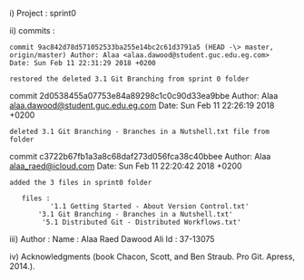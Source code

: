 i)       Project : sprint0

ii)    commits :

    commit 9ac842d78d571052533ba255e14bc2c61d3791a5 (HEAD -\> master,
    origin/master) Author: Alaa <alaa.dawood@student.guc.edu.eg.com>
    Date: Sun Feb 11 22:31:29 2018 +0200

    restored the deleted 3.1 Git Branching from sprint 0 folder

commit 2d0538455a07753e84a89298c1c0c90d33ea9bbe Author: Alaa
<alaa.dawood@student.guc.edu.eg.com> Date: Sun Feb 11 22:26:19 2018
+0200

    deleted 3.1 Git Branching - Branches in a Nutshell.txt file from folder

commit c3722b67fb1a3a8c68daf273d056fca38c40bbee Author: Alaa
<alaa_raed@icloud.com> Date: Sun Feb 11 22:20:42 2018 +0200

    added the 3 files in sprint0 folder

       files :
              '1.1 Getting Started - About Version Control.txt'
           '3.1 Git Branching - Branches in a Nutshell.txt'
            '5.1 Distributed Git - Distributed Workflows.txt'

iii)    Author : 
               Name : Alaa Raed Dawood Ali
               Id : 37-13075

iv) Acknowledgments (book Chacon, Scott, and Ben Straub. Pro Git. Apress, 2014.).         


